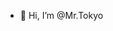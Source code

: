 - 👋 Hi, I’m @Mr.Tokyo
  

<!---
MrTokyo77/MrTokyo77 is a ✨ special ✨ repository because its `README.md` (this file) appears on your GitHub profile.
You can click the Preview link to take a look at your changes.
--->
